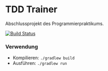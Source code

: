# TDD Trainer
Abschlussprojekt des Programmierpraktikums.

[![Build Status](https://travis-ci.org/ProPra16/programmierpraktikum-abschlussprojekt-qwertz.svg?branch=master)](https://travis-ci.org/ProPra16/programmierpraktikum-abschlussprojekt-qwertz)

### Verwendung
- Kompilieren: ```./gradlew build```
- Ausführen: ```./gradlew run```

